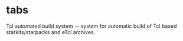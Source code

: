 # tabs
Tcl automated build system -- system for automatic build of Tcl based starkits/starpacks and eTcl archives.
